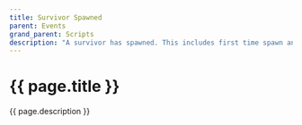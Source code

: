 ```yaml
---
title: Survivor Spawned
parent: Events
grand_parent: Scripts
description: "A survivor has spawned. This includes first time spawn and respawn after death, but not reconnecting or fast traveling. This event is expected to execute whenever the player would see the \"arm scratch\" animation, even if turned off."
---
```

# {{ page.title }}

{{ page.description }}
